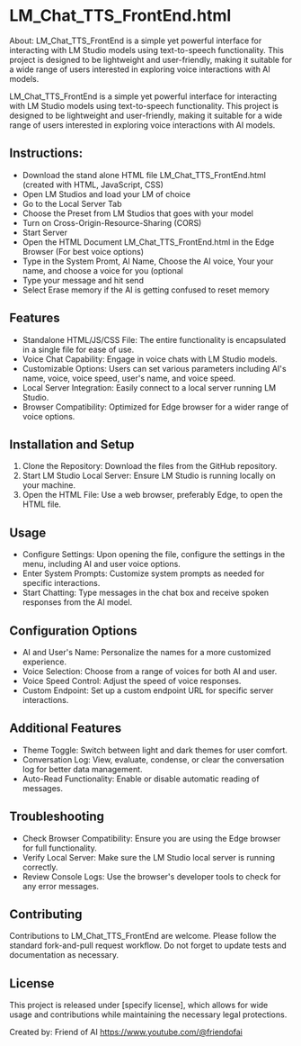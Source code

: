 LM_Chat_TTS_FrontEnd.html
====================

About:
LM_Chat_TTS_FrontEnd is a simple yet powerful interface for interacting with LM Studio models using text-to-speech functionality. This project is designed to be lightweight and user-friendly, making it suitable for a wide range of users interested in exploring voice interactions with AI models.

LM_Chat_TTS_FrontEnd is a simple yet powerful interface for interacting with LM Studio models using text-to-speech functionality. This project is designed to be lightweight and user-friendly, making it suitable for a wide range of users interested in exploring voice interactions with AI models.

Instructions:
--------
- Download the stand alone HTML file LM_Chat_TTS_FrontEnd.html (created with HTML, JavaScript, CSS)
- Open LM Studios and load your LM of choice
- Go to the Local Server Tab
- Choose the Preset from LM Studios that goes with your model
- Turn on Cross-Origin-Resource-Sharing (CORS)
- Start Server
- Open the HTML Document LM_Chat_TTS_FrontEnd.html in the Edge Browser (For best voice options)
- Type in the System Promt, AI Name, Choose the AI voice, Your your name, and choose a voice for you (optional
- Type your message and hit send
- Select Erase memory if the AI is getting confused to reset memory

Features
--------
- Standalone HTML/JS/CSS File: The entire functionality is encapsulated in a single file for ease of use.
- Voice Chat Capability: Engage in voice chats with LM Studio models.
- Customizable Options: Users can set various parameters including AI's name, voice, voice speed, user's name, and voice speed.
- Local Server Integration: Easily connect to a local server running LM Studio.
- Browser Compatibility: Optimized for Edge browser for a wider range of voice options.

Installation and Setup
----------------------
1. Clone the Repository: Download the files from the GitHub repository.
2. Start LM Studio Local Server: Ensure LM Studio is running locally on your machine.
3. Open the HTML File: Use a web browser, preferably Edge, to open the HTML file.

Usage
-----
- Configure Settings: Upon opening the file, configure the settings in the menu, including AI and user voice options.
- Enter System Prompts: Customize system prompts as needed for specific interactions.
- Start Chatting: Type messages in the chat box and receive spoken responses from the AI model.

Configuration Options
---------------------
- AI and User's Name: Personalize the names for a more customized experience.
- Voice Selection: Choose from a range of voices for both AI and user.
- Voice Speed Control: Adjust the speed of voice responses.
- Custom Endpoint: Set up a custom endpoint URL for specific server interactions.

Additional Features
-------------------
- Theme Toggle: Switch between light and dark themes for user comfort.
- Conversation Log: View, evaluate, condense, or clear the conversation log for better data management.
- Auto-Read Functionality: Enable or disable automatic reading of messages.

Troubleshooting
---------------
- Check Browser Compatibility: Ensure you are using the Edge browser for full functionality.
- Verify Local Server: Make sure the LM Studio local server is running correctly.
- Review Console Logs: Use the browser's developer tools to check for any error messages.

Contributing
------------
Contributions to LM_Chat_TTS_FrontEnd are welcome. Please follow the standard fork-and-pull request workflow. Do not forget to update tests and documentation as necessary.

License
-------
This project is released under [specify license], which allows for wide usage and contributions while maintaining the necessary legal protections.

Created by: Friend of AI
https://www.youtube.com/@friendofai

